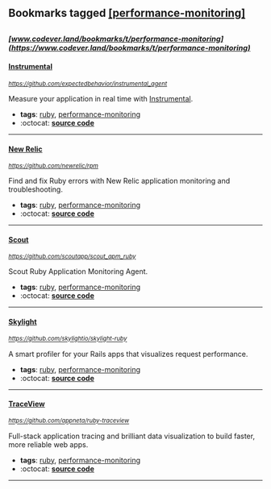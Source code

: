 ## Bookmarks tagged [[performance-monitoring]](https://www.codever.land/search?q=[performance-monitoring])

_<sup><sup>[www.codever.land/bookmarks/t/performance-monitoring](https://www.codever.land/bookmarks/t/performance-monitoring)</sup></sup>_
---
#### [Instrumental](https://github.com/expectedbehavior/instrumental_agent)
_<sup>https://github.com/expectedbehavior/instrumental_agent</sup>_

Measure your application in real time with [Instrumental](http://instrumentalapp.com).
* **tags**: [ruby](../tagged/ruby.md), [performance-monitoring](../tagged/performance-monitoring.md)
* :octocat: **[source code](https://github.com/expectedbehavior/instrumental_agent)**
---
#### [New Relic](https://github.com/newrelic/rpm)
_<sup>https://github.com/newrelic/rpm</sup>_

Find and fix Ruby errors with New Relic application monitoring and troubleshooting.
* **tags**: [ruby](../tagged/ruby.md), [performance-monitoring](../tagged/performance-monitoring.md)
* :octocat: **[source code](https://github.com/newrelic/rpm)**
---
#### [Scout](https://github.com/scoutapp/scout_apm_ruby)
_<sup>https://github.com/scoutapp/scout_apm_ruby</sup>_

Scout Ruby Application Monitoring Agent.
* **tags**: [ruby](../tagged/ruby.md), [performance-monitoring](../tagged/performance-monitoring.md)
* :octocat: **[source code](https://github.com/scoutapp/scout_apm_ruby)**
---
#### [Skylight](https://github.com/skylightio/skylight-ruby)
_<sup>https://github.com/skylightio/skylight-ruby</sup>_

A smart profiler for your Rails apps that visualizes request performance.
* **tags**: [ruby](../tagged/ruby.md), [performance-monitoring](../tagged/performance-monitoring.md)
* :octocat: **[source code](https://github.com/skylightio/skylight-ruby)**
---
#### [TraceView](https://github.com/appneta/ruby-traceview)
_<sup>https://github.com/appneta/ruby-traceview</sup>_

Full-stack application tracing and brilliant data visualization to build faster, more reliable web apps.
* **tags**: [ruby](../tagged/ruby.md), [performance-monitoring](../tagged/performance-monitoring.md)
* :octocat: **[source code](https://github.com/appneta/ruby-traceview)**
---
